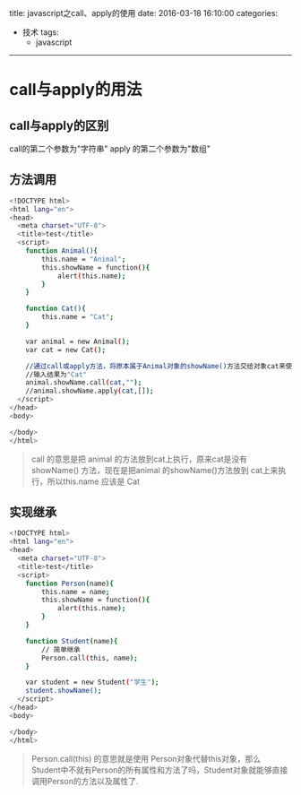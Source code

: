 title: javascript之call、apply的使用
date: 2016-03-18 16:10:00
categories:
  - 技术
tags:
    - javascript
---

# call与apply的用法

## call与apply的区别
call的第二个参数为"字符串"
apply 的第二个参数为"数组"

<!--more-->

## 方法调用
``` bash
<!DOCTYPE html>
<html lang="en">
<head>
  <meta charset="UTF-8">
  <title>test</title>
  <script>
    function Animal(){
        this.name = "Animal";
        this.showName = function(){
            alert(this.name);
        }
    }

    function Cat(){
        this.name = "Cat";
    }

    var animal = new Animal();
    var cat = new Cat();

    //通过call或apply方法，将原本属于Animal对象的showName()方法交给对象cat来使用了。
    //输入结果为"Cat"
    animal.showName.call(cat,"");
    //animal.showName.apply(cat,[]);
  </script>
</head>
<body>

</body>
</html>

```
> call 的意思是把 animal 的方法放到cat上执行，原来cat是没有showName() 方法，现在是把animal 的showName()方法放到 cat上来执行，所以this.name 应该是 Cat

## 实现继承

``` bash
<!DOCTYPE html>
<html lang="en">
<head>
  <meta charset="UTF-8">
  <title>test</title>
  <script>
    function Person(name){
        this.name = name;
        this.showName = function(){
            alert(this.name);
        }
    }

    function Student(name){
        // 简单继承
        Person.call(this, name);
    }

    var student = new Student("学生");
    student.showName();
  </script>
</head>
<body>

</body>
</html>

```

>  Person.call(this) 的意思就是使用 Person对象代替this对象，那么 Student中不就有Person的所有属性和方法了吗，Student对象就能够直接调用Person的方法以及属性了.
